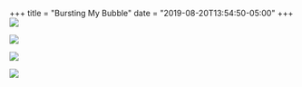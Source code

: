 +++
title = "Bursting My Bubble"
date = "2019-08-20T13:54:50-05:00"
+++
![](https://imagedelivery.net/zJmFZzaNuqC_Q5Caqyu8nQ/tobyblog_images_remote_cloudinary_88ee5425_Screen_Shot_2020-09-29_at_5.38.11_PM.jpg/fit=scale-down,w=780,sharpen=1,f=auto,q=0.9,slow-connection-quality=0.3)

![](images/up.jpg)

![](https://imagedelivery.net/zJmFZzaNuqC_Q5Caqyu8nQ/tobyblog_images_remote_cloudinary_88ee5425_Screen_Shot_2020-09-29_at_5.38.11_PM.jpg/fit=scale-down,w=780,sharpen=1,f=auto,q=0.9,slow-connection-quality=0.3)

![](images/down.jpg)

